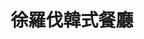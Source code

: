 ---
title: "徐羅伐韓式餐廳"
description: "徐羅伐韓式餐廳"
layout: shop
keywords:
  - 美食競賽
  - 台灣美食
  - 美食精選
datePublished: "2025-06-30"
dateModified: "2025-07-07"
city: "台北市"
district: "大安區"
address: "台北市大安區永康街14巷5號1樓"
phone: "0223581211"
geo: "25.03141402596876, 121.52919666271427"
google_map: "https://maps.app.goo.gl/DbMKPJG3dm78ARwE6"
footinder: "https://footinder.com.tw/%E5%8F%B0%E5%8C%97%E5%B8%82%E5%A4%A7%E5%AE%89%E5%8D%80/31436/"
official: "https://www.facebook.com/profile.php?id=100064104812705&fref=ts"
award:
  - name: "500盤"
    year: "2024"
    entries:
      - dishes:
          - "韓式冷麵"

---